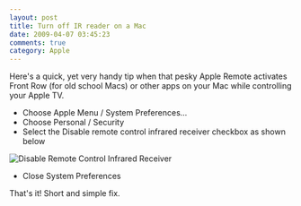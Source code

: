 ```yaml
---
layout: post
title: Turn off IR reader on a Mac
date: 2009-04-07 03:45:23
comments: true
category: Apple
---
```


Here's a quick, yet very handy tip when that pesky Apple Remote activates Front Row (for old school Macs) or other apps on your Mac while controlling your Apple TV.

* Choose Apple Menu / System Preferences...
* Choose Personal / Security
* Select the Disable remote control infrared receiver checkbox as shown below

![Disable Remote Control Infrared Receiver][1]

* Close System Preferences

That's it! Short and simple fix.

[1]: http://farm4.static.flickr.com/3544/3497884375_ef9b58ddcf.jpg
  